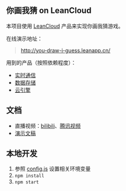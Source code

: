 ## 你画我猜 on LeanCloud

本项目使用 [LeanCloud](https://leancloud.cn/) 产品来实现你画我猜游戏。

在线演示地址：

> http://you-draw-i-guess.leanapp.cn/

用到的产品（按照依赖程度）：

- [实时通信](https://leancloud.cn/docs/realtime_v2.html)
- [数据存储](https://leancloud.cn/docs/storage_overview.html)
- [云引擎](https://leancloud.cn/docs/leanengine_overview.html)

## 文档

- 直播视频：[bilibili](http://www.bilibili.com/video/av11608322/)、[腾讯视频](https://v.qq.com/x/page/v0518yvahk3.html)
- [演示文稿](doc/LeanMessage_dev_H5_games.pdf)

## 本地开发

1. 参照 [config.js](config.js) 设置相关环境变量
2. `npm install`
3. `npm start`